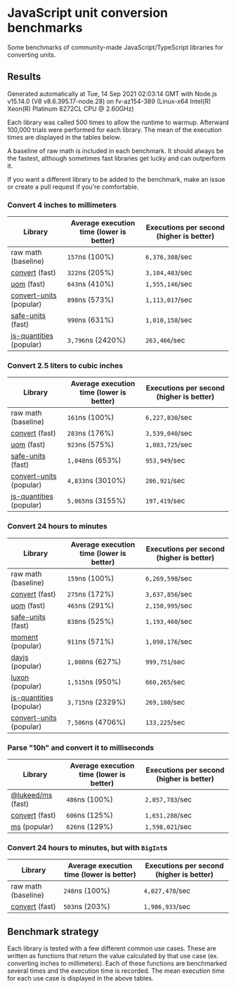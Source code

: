 # JavaScript unit conversion benchmarks

Some benchmarks of community-made JavaScript/TypeScript libraries for converting units.

## Results

<!-- beginblock(results) -->

Generated automatically at Tue, 14 Sep 2021 02:03:14 GMT with Node.js v15.14.0 (V8 v8.6.395.17-node.28) on fv-az154-389 (Linux-x64 Intel(R) Xeon(R) Platinum 8272CL CPU @ 2.60GHz)

Each library was called 500 times to allow the runtime to warmup.
Afterward 100,000 trials were performed for each library.
The mean of the execution times are displayed in the tables below.

A baseline of raw math is included in each benchmark.
It should always be the fastest, although sometimes fast libraries get lucky and can outperform it.

If you want a different library to be added to the benchmark, make an issue or create a pull request if you're comfortable.

### Convert 4 inches to millimeters

| Library                                                            | Average execution time (lower is better) | Executions per second (higher is better) |
| ------------------------------------------------------------------ | ---------------------------------------- | ---------------------------------------- |
| raw math (baseline)                                                | `157`ns (100%)                           | `6,376,308`/sec                          |
| [convert](https://npmjs.com/package/convert) (fast)                | `322`ns (205%)                           | `3,104,403`/sec                          |
| [uom](https://npmjs.com/package/uom) (fast)                        | `643`ns (410%)                           | `1,555,146`/sec                          |
| [convert-units](https://npmjs.com/package/convert-units) (popular) | `898`ns (573%)                           | `1,113,017`/sec                          |
| [safe-units](https://npmjs.com/package/safe-units) (fast)          | `990`ns (631%)                           | `1,010,158`/sec                          |
| [js-quantities](https://npmjs.com/package/js-quantities) (popular) | `3,796`ns (2420%)                        | `263,466`/sec                            |

### Convert 2.5 liters to cubic inches

| Library                                                            | Average execution time (lower is better) | Executions per second (higher is better) |
| ------------------------------------------------------------------ | ---------------------------------------- | ---------------------------------------- |
| raw math (baseline)                                                | `161`ns (100%)                           | `6,227,830`/sec                          |
| [convert](https://npmjs.com/package/convert) (fast)                | `283`ns (176%)                           | `3,539,040`/sec                          |
| [uom](https://npmjs.com/package/uom) (fast)                        | `923`ns (575%)                           | `1,083,725`/sec                          |
| [safe-units](https://npmjs.com/package/safe-units) (fast)          | `1,048`ns (653%)                         | `953,949`/sec                            |
| [convert-units](https://npmjs.com/package/convert-units) (popular) | `4,833`ns (3010%)                        | `206,921`/sec                            |
| [js-quantities](https://npmjs.com/package/js-quantities) (popular) | `5,065`ns (3155%)                        | `197,419`/sec                            |

### Convert 24 hours to minutes

| Library                                                            | Average execution time (lower is better) | Executions per second (higher is better) |
| ------------------------------------------------------------------ | ---------------------------------------- | ---------------------------------------- |
| raw math (baseline)                                                | `159`ns (100%)                           | `6,269,598`/sec                          |
| [convert](https://npmjs.com/package/convert) (fast)                | `275`ns (172%)                           | `3,637,856`/sec                          |
| [uom](https://npmjs.com/package/uom) (fast)                        | `465`ns (291%)                           | `2,150,995`/sec                          |
| [safe-units](https://npmjs.com/package/safe-units) (fast)          | `838`ns (525%)                           | `1,193,460`/sec                          |
| [moment](https://npmjs.com/package/moment) (popular)               | `911`ns (571%)                           | `1,098,176`/sec                          |
| [dayjs](https://npmjs.com/package/dayjs) (popular)                 | `1,000`ns (627%)                         | `999,751`/sec                            |
| [luxon](https://npmjs.com/package/luxon) (popular)                 | `1,515`ns (950%)                         | `660,265`/sec                            |
| [js-quantities](https://npmjs.com/package/js-quantities) (popular) | `3,715`ns (2329%)                        | `269,180`/sec                            |
| [convert-units](https://npmjs.com/package/convert-units) (popular) | `7,506`ns (4706%)                        | `133,225`/sec                            |

### Parse "10h" and convert it to milliseconds

| Library                                                   | Average execution time (lower is better) | Executions per second (higher is better) |
| --------------------------------------------------------- | ---------------------------------------- | ---------------------------------------- |
| [@lukeed/ms](https://npmjs.com/package/@lukeed/ms) (fast) | `486`ns (100%)                           | `2,057,783`/sec                          |
| [convert](https://npmjs.com/package/convert) (fast)       | `606`ns (125%)                           | `1,651,288`/sec                          |
| [ms](https://npmjs.com/package/ms) (popular)              | `626`ns (129%)                           | `1,598,021`/sec                          |

### Convert 24 hours to minutes, but with `BigInt`s

| Library                                             | Average execution time (lower is better) | Executions per second (higher is better) |
| --------------------------------------------------- | ---------------------------------------- | ---------------------------------------- |
| raw math (baseline)                                 | `248`ns (100%)                           | `4,027,478`/sec                          |
| [convert](https://npmjs.com/package/convert) (fast) | `503`ns (203%)                           | `1,986,933`/sec                          |

<!-- endblock(results) -->

## Benchmark strategy

Each library is tested with a few different common use cases.
These are written as functions that return the value calculated by that use case (ex. converting inches to millimeters).
Each of these functions are benchmarked several times and the execution time is recorded.
The mean execution time for each use case is displayed in the above tables.
